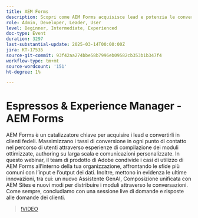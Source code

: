 ```yaml
---
title: AEM Forms
description: Scopri come AEM Forms acquisisce lead e potenzia le conversioni con funzionalità ottimizzate di compilazione dei moduli, authoring scalabile e comunicazioni personalizzate. Scopri le ultime innovazioni, tra cui GenAI Assistant e Unified Composition with AEM Sites. Partecipa al webinar per casi d’uso, soluzioni alle problematiche relative ai dati e una sessione live di domande e risposte.
role: Admin, Developer, Leader, User
level: Beginner, Intermediate, Experienced
doc-type: Event
duration: 3297
last-substantial-update: 2025-03-14T00:00:00Z
jira: KT-17535
source-git-commit: 93f42aa274bbe58b7996eb09582cb353b1b347f4
workflow-type: tm+mt
source-wordcount: '151'
ht-degree: 1%

---
```



# Espressos &amp; Experience Manager - AEM Forms

AEM Forms è un catalizzatore chiave per acquisire i lead e convertirli in clienti fedeli. Massimizzano i tassi di conversione in ogni punto di contatto nel percorso di utenti attraverso esperienze di compilazione dei moduli ottimizzate, authoring su larga scala e comunicazioni personalizzate. In questo webinar, il team di prodotto di Adobe condivide i casi di utilizzo di AEM Forms all’interno della tua organizzazione, affrontando le sfide più comuni con l’input e l’output dei dati. Inoltre, mettono in evidenza le ultime innovazioni, tra cui: un nuovo Assistente GenAI, Composizione unificata con AEM Sites e nuovi modi per distribuire i moduli attraverso le conversazioni. Come sempre, concludiamo con una sessione live di domande e risposte alle domande dei clienti.

>[!VIDEO](https://video.tv.adobe.com/v/3451636/?learn=on&enablevpops)
